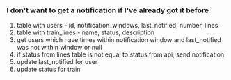 ### I don't want to get a notification if I've already got it before

1. table with users - id, notification_windows, last_notified, number, lines
2. table with train_lines - name, status, description
3. get users which have times within notification window and last_notified was not within window or null
4. if status from lines table is not equal to status from api, send notification 
5. update last_notified for user
6. update status for train